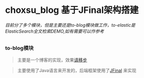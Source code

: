 # choxsu_blog 基于JFinal架构搭建
###### 目前分了多个模块，但是主要还是to-blog模块做工作，to-elastic是ElasticSearch全文检索DEMO,如有需要可以作参考

### to-blog模块
> 主要是一个博客的实现，效果[请移步](http://www.styg.site "ChoxSu博客社区")

> 主要使用了Java语言来开发的，后端框架使用了[JFinal](http://jfinal.com) 来实现


